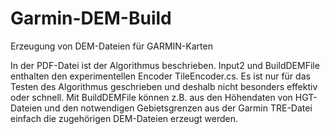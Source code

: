 # Garmin-DEM-Build
Erzeugung von DEM-Dateien für GARMIN-Karten

In der PDF-Datei ist der Algorithmus beschrieben. 
Input2 und BuildDEMFile enthalten den experimentellen Encoder TileEncoder.cs. Es ist nur für das Testen des Algorithmus geschrieben und deshalb nicht
besonders effektiv oder schnell.
Mit BuildDEMFile können z.B. aus den Höhendaten von HGT-Dateien und den notwendigen Gebietsgrenzen aus der Garmin TRE-Datei einfach die zugehörigen
DEM-Dateien erzeugt werden.
